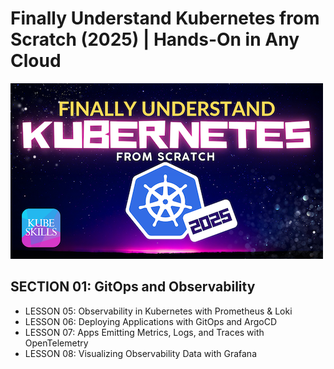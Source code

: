 # Finally Understand Kubernetes from Scratch (2025) | Hands-On in Any Cloud

![Kubernetes from Scratch Cover](../kubernetes-from-scratch-cover.png)

## SECTION 01: GitOps and Observability

- LESSON 05: Observability in Kubernetes with Prometheus & Loki
- LESSON 06: Deploying Applications with GitOps and ArgoCD
- LESSON 07: Apps Emitting Metrics, Logs, and Traces with OpenTelemetry
- LESSON 08: Visualizing Observability Data with Grafana